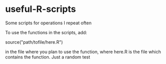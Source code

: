 # useful-R-scripts
Some scripts for operations I repeat often

To use the functions in the scripts, add:

source("path/tofile/here.R")

in the file where you plan to use the function, where here.R is the file which contains the function.
J u s t   a   r a n d o m   t e s t  
 